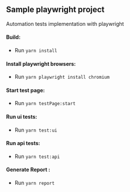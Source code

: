 ## Sample playwright project 
Automation tests implementation with playwright

#### Build: 
  * Run `yarn install`

#### Install playwright browsers: 
  * Run `yarn playwright install chromium`

####  Start test page:
  * Run `yarn testPage:start`

####  Run ui tests:
  * Run `yarn test:ui`

####  Run api tests:
  * Run `yarn test:api`

#### Generate Report :
  * Run `yarn report`
